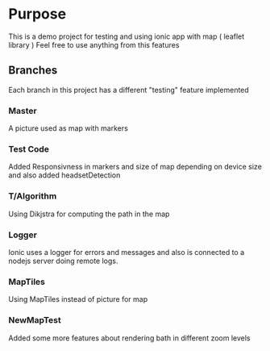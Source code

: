 # Purpose
This is a demo project for testing and using ionic app with map ( leaflet library )
Feel free to use anything from this features

## Branches
Each branch in this project has a different "testing" feature implemented
### Master
A picture used as map with markers
### Test Code
Added Responsivness in markers and size of map depending on device size and also added headsetDetection
### T/Algorithm
Using Dikjstra for computing the path in the map
### Logger 
Ionic uses a logger for errors and messages and also is connected to  a nodejs server doing remote logs.
### MapTiles
Using MapTiles instead of picture for map
### NewMapTest
Added some more features about rendering bath in different zoom levels